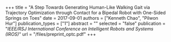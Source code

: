 +++
title = "A Step Towards Generating Human-Like Walking Gait via Trajectory Optimization through Contact for a Bipedal Robot with One-Sided Springs on Toes"
date = 2017-09-01
authors = ["Kenneth Chao", "Pilwon Hur"]
publication_types = ["1"]
abstract = ""
selected = "false"
publication = "*IEEE/RSJ International Conference on Intelligent Robots and Systems (IROS)*"
url = "/files/preprint_optc.pdf"
+++

